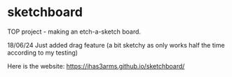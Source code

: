 # sketchboard
TOP project - making an etch-a-sketch board.

18/06/24 Just added drag feature (a bit sketchy as only works half the time according to my testing)

Here is the website: https://ihas3arms.github.io/sketchboard/